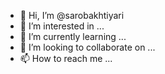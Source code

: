 - 👋 Hi, I’m @sarobakhtiyari
- 👀 I’m interested in ...
- 🌱 I’m currently learning ...
- 💞️ I’m looking to collaborate on ...
- 📫 How to reach me ...

<!---
sarobakhtiyari/sarobakhtiyari is a ✨ special ✨ repository because its `README.md` (this file) appears on your GitHub profile.
You can click the Preview link to take a look at your changes.
--->
